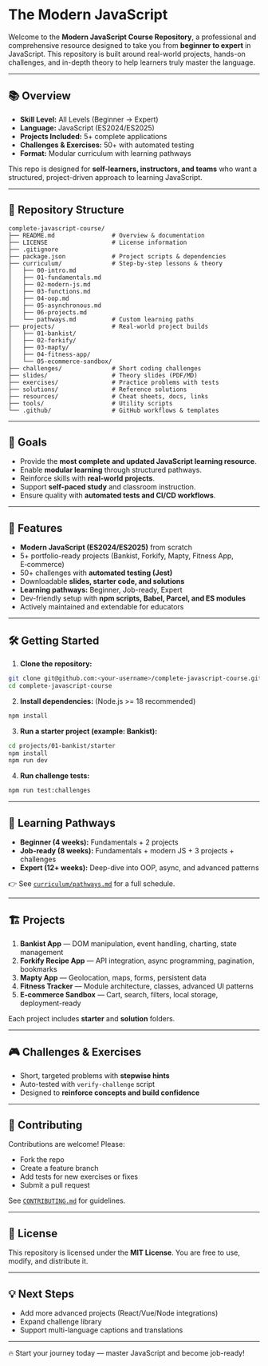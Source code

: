 # The Modern JavaScript 

Welcome to the **Modern JavaScript Course Repository**, a professional and comprehensive resource designed to take you from **beginner to expert** in JavaScript. This repository is built around real-world projects, hands-on challenges, and in-depth theory to help learners truly master the language.

---

## 📚 Overview

* **Skill Level:** All Levels (Beginner → Expert)
* **Language:** JavaScript (ES2024/ES2025)
* **Projects Included:** 5+ complete applications
* **Challenges & Exercises:** 50+ with automated testing
* **Format:** Modular curriculum with learning pathways

This repo is designed for **self-learners, instructors, and teams** who want a structured, project-driven approach to learning JavaScript.

---

## 📂 Repository Structure

```
complete-javascript-course/
├── README.md                # Overview & documentation
├── LICENSE                  # License information
├── .gitignore
├── package.json             # Project scripts & dependencies
├── curriculum/              # Step-by-step lessons & theory
│   ├── 00-intro.md
│   ├── 01-fundamentals.md
│   ├── 02-modern-js.md
│   ├── 03-functions.md
│   ├── 04-oop.md
│   ├── 05-asynchronous.md
│   ├── 06-projects.md
│   └── pathways.md          # Custom learning paths
├── projects/                # Real-world project builds
│   ├── 01-bankist/
│   ├── 02-forkify/
│   ├── 03-mapty/
│   ├── 04-fitness-app/
│   └── 05-ecommerce-sandbox/
├── challenges/              # Short coding challenges
├── slides/                  # Theory slides (PDF/MD)
├── exercises/               # Practice problems with tests
├── solutions/               # Reference solutions
├── resources/               # Cheat sheets, docs, links
├── tools/                   # Utility scripts
└── .github/                 # GitHub workflows & templates
```

---

## 🎯 Goals

* Provide the **most complete and updated JavaScript learning resource**.
* Enable **modular learning** through structured pathways.
* Reinforce skills with **real-world projects**.
* Support **self-paced study** and classroom instruction.
* Ensure quality with **automated tests and CI/CD workflows**.

---

## 🚀 Features

* **Modern JavaScript (ES2024/ES2025)** from scratch
* 5+ portfolio-ready projects (Bankist, Forkify, Mapty, Fitness App, E‑commerce)
* 50+ challenges with **automated testing (Jest)**
* Downloadable **slides, starter code, and solutions**
* **Learning pathways:** Beginner, Job-ready, Expert
* Dev-friendly setup with **npm scripts, Babel, Parcel, and ES modules**
* Actively maintained and extendable for educators

---

## 🛠 Getting Started

1. **Clone the repository:**

```bash
git clone git@github.com:<your-username>/complete-javascript-course.git
cd complete-javascript-course
```

2. **Install dependencies:** (Node.js >= 18 recommended)

```bash
npm install
```

3. **Run a starter project (example: Bankist):**

```bash
cd projects/01-bankist/starter
npm install
npm run dev
```

4. **Run challenge tests:**

```bash
npm run test:challenges
```

---

## 🧭 Learning Pathways

* **Beginner (4 weeks):** Fundamentals + 2 projects
* **Job-ready (8 weeks):** Fundamentals + modern JS + 3 projects + challenges
* **Expert (12+ weeks):** Deep-dive into OOP, async, and advanced patterns

👉 See [`curriculum/pathways.md`](curriculum/pathways.md) for a full schedule.

---

## 🏗 Projects

1. **Bankist App** — DOM manipulation, event handling, charting, state management
2. **Forkify Recipe App** — API integration, async programming, pagination, bookmarks
3. **Mapty App** — Geolocation, maps, forms, persistent data
4. **Fitness Tracker** — Module architecture, classes, advanced UI patterns
5. **E‑commerce Sandbox** — Cart, search, filters, local storage, deployment-ready

Each project includes **starter** and **solution** folders.

---

## 🎮 Challenges & Exercises

* Short, targeted problems with **stepwise hints**
* Auto-tested with `verify-challenge` script
* Designed to **reinforce concepts and build confidence**

---

## 🤝 Contributing

Contributions are welcome! Please:

* Fork the repo
* Create a feature branch
* Add tests for new exercises or fixes
* Submit a pull request

See [`CONTRIBUTING.md`](CONTRIBUTING.md) for guidelines.

---

## 📜 License

This repository is licensed under the **MIT License**. You are free to use, modify, and distribute it.

---

## 💡 Next Steps

* Add more advanced projects (React/Vue/Node integrations)
* Expand challenge library
* Support multi-language captions and translations

---

🔥 Start your journey today — master JavaScript and become job-ready!
